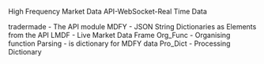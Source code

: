 High Frequency Market Data
API-WebSocket-Real Time Data

tradermade - The API module
MDFY - JSON String Dictionaries as Elements from the API
LMDF - Live Market Data Frame
Org_Func - Organising function
Parsing - is dictionary for MDFY data
Pro_Dict - Processing Dictionary
